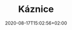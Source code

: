 ---
title: "Káznice"
date: 2020-08-17T15:02:56+02:00
draft: false
url: "lokace/kaznice"

opening: "27.09.2020 18.00"
duration: "30.09-30.10.2020"
hours: "Úterý/Čtvrtek/Sobota 14.00-18:00"
---